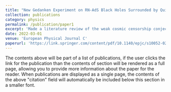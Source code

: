 ```yaml
---
title: "New Gedanken Experiment on RN-AdS Black Holes Surrounded by Quintessence"
collection: publications
category: physics
permalink: /publication/paper1
excerpt: 'Made a literature review of the weak cosmic censorship conjecture for RN-AdS black holes surrounded by quintessence. Conducted the new Gedanken experiment using Wolfram Mathematica and analyzed the results compared with previous works.'
date: 2022-03-01
venue: 'European Physical Journal C'
paperurl: 'https://link.springer.com/content/pdf/10.1140/epjc/s10052-022-10120-7.pdf'
---
```

The contents above will be part of a list of publications, if the user clicks the link for the publication than the contents of section will be rendered as a full page, allowing you to provide more information about the paper for the reader. When publications are displayed as a single page, the contents of the above "citation" field will automatically be included below this section in a smaller font.
